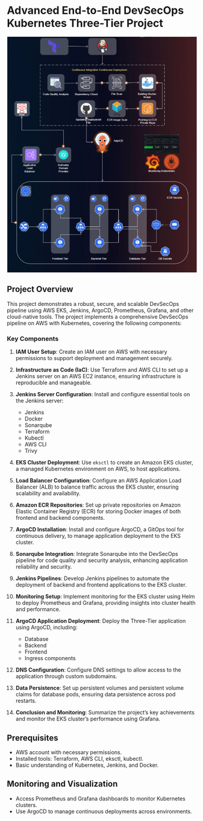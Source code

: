 # Advanced End-to-End DevSecOps Kubernetes Three-Tier Project

![Infrastructure](./infa/infra.png)

## Project Overview

This project demonstrates a robust, secure, and scalable DevSecOps pipeline using AWS EKS, Jenkins, ArgoCD, Prometheus, Grafana, and other cloud-native tools. The project implements a comprehensive DevSecOps pipeline on AWS with Kubernetes, covering the following components:

### Key Components

1. **IAM User Setup**: Create an IAM user on AWS with necessary permissions to support deployment and management securely.
   
2. **Infrastructure as Code (IaC)**: Use Terraform and AWS CLI to set up a Jenkins server on an AWS EC2 instance, ensuring infrastructure is reproducible and manageable.
   
3. **Jenkins Server Configuration**: Install and configure essential tools on the Jenkins server:
   - Jenkins
   - Docker
   - Sonarqube
   - Terraform
   - Kubectl
   - AWS CLI
   - Trivy

4. **EKS Cluster Deployment**: Use `eksctl` to create an Amazon EKS cluster, a managed Kubernetes environment on AWS, to host applications.
   
5. **Load Balancer Configuration**: Configure an AWS Application Load Balancer (ALB) to balance traffic across the EKS cluster, ensuring scalability and availability.
   
6. **Amazon ECR Repositories**: Set up private repositories on Amazon Elastic Container Registry (ECR) for storing Docker images of both frontend and backend components.
   
7. **ArgoCD Installation**: Install and configure ArgoCD, a GitOps tool for continuous delivery, to manage application deployment to the EKS cluster.
   
8. **Sonarqube Integration**: Integrate Sonarqube into the DevSecOps pipeline for code quality and security analysis, enhancing application reliability and security.
   
9. **Jenkins Pipelines**: Develop Jenkins pipelines to automate the deployment of backend and frontend applications to the EKS cluster.
   
10. **Monitoring Setup**: Implement monitoring for the EKS cluster using Helm to deploy Prometheus and Grafana, providing insights into cluster health and performance.
   
11. **ArgoCD Application Deployment**: Deploy the Three-Tier application using ArgoCD, including:
    - Database
    - Backend
    - Frontend
    - Ingress components

12. **DNS Configuration**: Configure DNS settings to allow access to the application through custom subdomains.

13. **Data Persistence**: Set up persistent volumes and persistent volume claims for database pods, ensuring data persistence across pod restarts.

14. **Conclusion and Monitoring**: Summarize the project’s key achievements and monitor the EKS cluster’s performance using Grafana.

## Prerequisites

- AWS account with necessary permissions.
- Installed tools: Terraform, AWS CLI, eksctl, kubectl.
- Basic understanding of Kubernetes, Jenkins, and Docker.

## Monitoring and Visualization

- Access Prometheus and Grafana dashboards to monitor Kubernetes clusters.
- Use ArgoCD to manage continuous deployments across environments.
